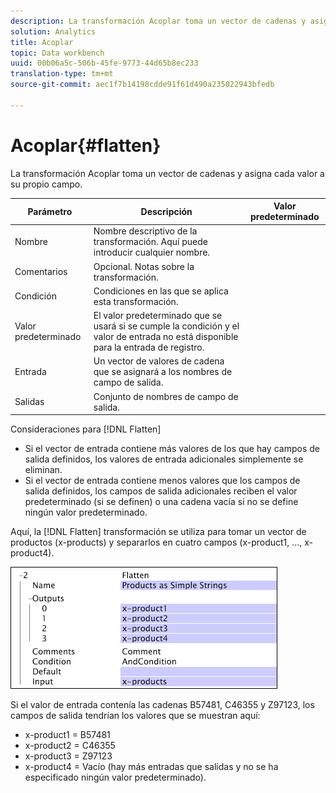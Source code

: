 ```yaml
---
description: La transformación Acoplar toma un vector de cadenas y asigna cada valor a su propio campo.
solution: Analytics
title: Acoplar
topic: Data workbench
uuid: 00b06a5c-506b-45fe-9773-44d65b8ec233
translation-type: tm+mt
source-git-commit: aec1f7b14198cdde91f61d490a235022943bfedb

---
```



# Acoplar{#flatten}

La transformación Acoplar toma un vector de cadenas y asigna cada valor a su propio campo.

| Parámetro | Descripción | Valor predeterminado |
|---|---|---|
| Nombre | Nombre descriptivo de la transformación. Aquí puede introducir cualquier nombre. |  |
| Comentarios | Opcional. Notas sobre la transformación. |  |
| Condición | Condiciones en las que se aplica esta transformación. |  |
| Valor predeterminado | El valor predeterminado que se usará si se cumple la condición y el valor de entrada no está disponible para la entrada de registro. |  |
| Entrada | Un vector de valores de cadena que se asignará a los nombres de campo de salida. |  |
| Salidas | Conjunto de nombres de campo de salida. |  |

Consideraciones para [!DNL Flatten]

* Si el vector de entrada contiene más valores de los que hay campos de salida definidos, los valores de entrada adicionales simplemente se eliminan.
* Si el vector de entrada contiene menos valores que los campos de salida definidos, los campos de salida adicionales reciben el valor predeterminado (si se definen) o una cadena vacía si no se define ningún valor predeterminado.

Aquí, la [!DNL Flatten] transformación se utiliza para tomar un vector de productos (x-products) y separarlos en cuatro campos (x-product1, ..., x-product4).

![](assets/cfg_TransformationType_Flatten.png)

Si el valor de entrada contenía las cadenas B57481, C46355 y Z97123, los campos de salida tendrían los valores que se muestran aquí:

* x-product1 = B57481
* x-product2 = C46355
* x-product3 = Z97123
* x-product4 = Vacío (hay más entradas que salidas y no se ha especificado ningún valor predeterminado).

